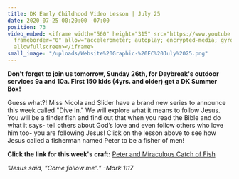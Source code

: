 ```yaml
---
title: DK Early Childhood Video Lesson | July 25
date: 2020-07-25 00:20:00 -07:00
position: 73
video_embed: <iframe width="560" height="315" src="https://www.youtube.com/embed/mWF30CLHam0"
  frameborder="0" allow="accelerometer; autoplay; encrypted-media; gyroscope; picture-in-picture"
  allowfullscreen></iframe>
small_image: "/uploads/Website%20Graphic-%20EC%20July%2025.png"
---
```


**Don't forget to join us tomorrow, Sunday 26th, for Daybreak's outdoor services 9a and 10a. First 150 kids (4yrs. and older) get a DK Summer Box!**

Guess what?! Miss Nicola and Slider have a brand new series to announce this week called "Dive In." We will explore what it means to follow Jesus. You will be a finder fish and find out that when you read the Bible and do what it says- tell others about God’s love and even follow others who love him too- you are following Jesus! Click on the lesson above to see how Jesus called a fisherman named Peter to be a fisher of men!

**Click the link for this week's craft:**
[Peter and Miraculous Catch of Fish ](https://drive.google.com/file/d/130BboqFcYqfkHxJ_P0amcRQxskyetl78/view?usp=sharing)

*"Jesus said, "Come follow me"." -Mark 1:17*